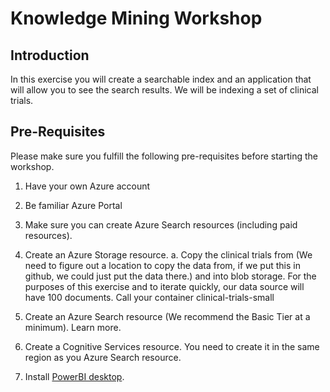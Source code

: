 # Knowledge Mining Workshop
## Introduction
In this exercise you will create a searchable index and an application that will allow you to see the search results. We will be indexing a set of clinical trials.

## Pre-Requisites
Please make sure you fulfill the following pre-requisites before starting the workshop.
1.	Have your own Azure account 
2.	Be familiar Azure Portal
3.	Make sure you can create Azure Search resources (including paid resources).  
4.	Create an Azure Storage resource.
a.	Copy the clinical trials  from (We need to figure out a location to copy the data from, if we put this in github, we could just put the data there.) and into blob storage.
For the purposes of this exercise and to iterate quickly, our data source will have 100 documents. 
Call your container clinical-trials-small
5.	Create an Azure Search resource (We recommend the Basic Tier at a minimum).
Learn more.

6.	Create a Cognitive Services resource.
You need to create it in the same region as you Azure Search resource. 

7.	Install [PowerBI desktop](https://powerbi.microsoft.com/en-us/desktop/).
